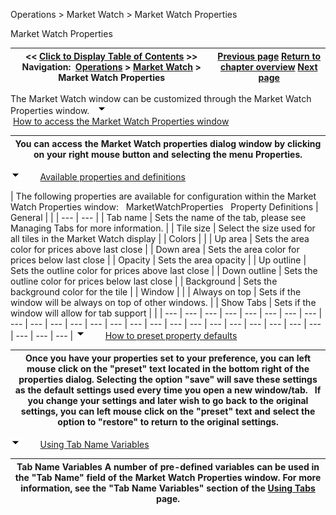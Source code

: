 ﻿
Operations > Market Watch > Market Watch Properties

Market Watch Properties

| << [Click to Display Table of Contents](market-watch-properties.md) >> **Navigation:**     [Operations](operations-1.md) > [Market Watch](market-watch-1.md) > Market Watch Properties | [Previous page](working-with-instrument-tiles-1.md) [Return to chapter overview](market-watch-1.md) [Next page](news-1.md) |
| --- | --- |
The Market Watch window can be customized through the Market Watch Properties window.
 
![tog_minus](tog_minus-1.gif)        [How to access the Market Watch Properties window](javascript:HMToggle('toggle','HowtoaccesstheMarketWatchPropertieswindow','HowtoaccesstheMarketWatchPropertieswindow_ICON'))

| You can access the Market Watch properties dialog window by clicking on your right mouse button and selecting the menu Properties. |
| --- |
![tog_minus](tog_minus-1.gif)        [Available properties and definitions](javascript:HMToggle('toggle','AvailablePropertiesAndDefinitions','AvailablePropertiesAndDefinitions_ICON'))

| The following properties are available for configuration within the Market Watch Properties window:   MarketWatchProperties   Property Definitions   | General |  | | --- | --- | | Tab name | Sets the name of the tab, please see Managing Tabs for more information. | | Tile size | Select the size used for all tiles in the Market Watch display | | Colors |  | | Up area | Sets the area color for prices above last close | | Down area | Sets the area color for prices below last close | | Opacity | Sets the area opacity | | Up outline | Sets the outline color for prices above last close | | Down outline | Sets the outline color for prices below last close | | Background | Sets the background color for the tile | | Window |  | | Always on top | Sets if the window will be always on top of other windows. | | Show Tabs | Sets if the window will allow for tab support | |
| --- | --- | --- | --- | --- | --- | --- | --- | --- | --- | --- | --- | --- | --- | --- | --- | --- | --- | --- | --- | --- | --- | --- | --- | --- | --- | --- |
![tog_minus](tog_minus-1.gif)        [How to preset property defaults](javascript:HMToggle('toggle','HowToPresetPropertyDefaults','HowToPresetPropertyDefaults_ICON'))

| Once you have your properties set to your preference, you can left mouse click on the "preset" text located in the bottom right of the properties dialog. Selecting the option "save" will save these settings as the default settings used every time you open a new window/tab.   If you change your settings and later wish to go back to the original settings, you can left mouse click on the "preset" text and select the option to "restore" to return to the original settings. |
| --- |
![tog_minus](tog_minus-1.gif)        [Using Tab Name Variables](javascript:HMToggle('toggle','UsingTabNameVariables','UsingTabNameVariables_ICON'))

| Tab Name Variables A number of pre-defined variables can be used in the "Tab Name" field of the Market Watch Properties window. For more information, see the "Tab Name Variables" section of the [Using Tabs](using_tabs-1.md) page. |
| --- |

